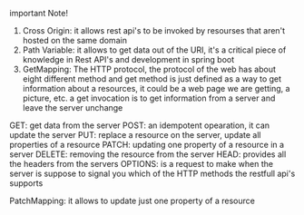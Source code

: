 important Note! 

1. Cross Origin: it allows rest api's to be invoked by resourses that aren't hosted on the same domain
2. Path Variable: it allows to get data out of the URI, it's a critical piece of knowledge in Rest API's and development in spring boot
3. GetMapping: The HTTP protocol, the protocol of the web has about eight different method
and get method is just defined as a way to get information about a resources, it could be a web page we are getting, a picture, etc.
a get invocation is to get information from a server and leave the server unchange

GET: get data from the server
POST: an idempotent opearation, it can update the server
PUT: replace a resource on the server, update all properties of a resource
PATCH: updating one property of a resource in a server
DELETE: removing the resource from the server
HEAD: provides all the headers from the servers
OPTIONS: is a request to make when the server is suppose to signal you which of the HTTP methods the restfull api's supports

PatchMapping: it allows to update just one property of a resource
